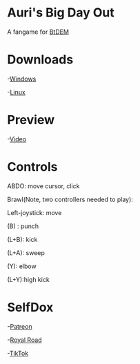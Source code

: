 # Auri's Big Day Out

A fangame for [BtDEM](https://www.royalroad.com/fiction/36299/beneath-the-dragoneye-moons)

# Downloads

-[Windows](https://bit.ly/3F1IpRo)

-[Linux](https://drive.google.com/file/d/1G8eksyKv18PqJcnEjHl8hj-aovZexpCZ/view?usp=sharing)

# Preview

-[Video](https://drive.google.com/file/d/1tFbP2fvRIJbMuqXP_2jUHIUhjY2PZ_0f/view)

# Controls

ABDO: move cursor, click

Brawl(Note, two controllers needed to play):

Left-joystick: move

(B) : punch

(L+B): kick

(L+A): sweep

(Y): elbow

(L+Y):high kick

# SelfDox

-[Patreon](https://www.patreon.com/Unexplored_Horizons)

-[Royal Road](https://www.royalroad.com/profile/82702)

-[TikTok](https://www.tiktok.com/@plasmaware)
